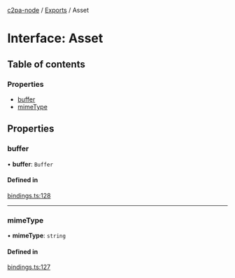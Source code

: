 [c2pa-node](../README.md) / [Exports](../modules.md) / Asset

# Interface: Asset

## Table of contents

### Properties

- [buffer](Asset.md#buffer)
- [mimeType](Asset.md#mimetype)

## Properties

### buffer

• **buffer**: `Buffer`

#### Defined in

[bindings.ts:128](https://github.com/contentauth/c2pa-node/blob/46975b6/js-src/bindings.ts#L128)

___

### mimeType

• **mimeType**: `string`

#### Defined in

[bindings.ts:127](https://github.com/contentauth/c2pa-node/blob/46975b6/js-src/bindings.ts#L127)
